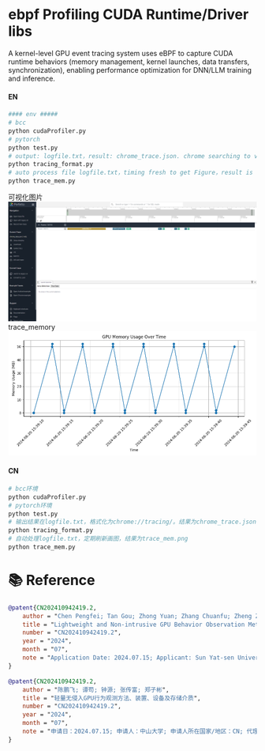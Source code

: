 # ebpf Profiling CUDA Runtime/Driver libs
A kernel-level GPU event tracing system uses eBPF to capture CUDA runtime behaviors (memory management, kernel launches, data transfers, synchronization), enabling performance optimization for DNN/LLM training and inference. 

#### EN
```bash
#### env #####
# bcc
python cudaProfiler.py
# pytorch
python test.py
# output: logfile.txt，result: chrome_trace.json. chrome searching to visualize: chrome://tracing/。
python tracing_format.py
# auto process file logfile.txt，timing fresh to get Figure，result is trace_mem.png
python trace_mem.py
```

可视化图片
![chrome_trace](./patent/chrome_trace.png)
trace_memory
![trace_mem](./trace_mem.png)

#### CN
```bash
# bcc环境
python cudaProfiler.py
# pytorch环境
python test.py
# 输出结果在logfile.txt，格式化为chrome://tracing/。结果为chrome_trace.json
python tracing_format.py
# 自动处理logfile.txt，定期刷新画图，结果为trace_mem.png
python trace_mem.py
```

# 📚 Reference
```bibtex
@patent{CN202410942419.2,
    author = "Chen Pengfei; Tan Gou; Zhong Yuan; Zhang Chuanfu; Zheng Zibin",
    title = "Lightweight and Non-intrusive GPU Behavior Observation Method, Device, Equipment and Storage Medium",
    number = "CN202410942419.2",
    year = "2024",
    month = "07",
    note = "Application Date: 2024.07.15; Applicant: Sun Yat-sen University; Applicant's Country/Region: CN; Agent: Shi Qinwen; Agency: Beijing Jijia Intellectual Property Agency Co., Ltd. 11227; Publication Number: CN118567952A; Publication Date: 2024.08.30; IPC Classification: G06F11/30;G06F11/32; CPC Invention: G06F11/3024;G06F11/3089;G06F11/323",
}
```

```bibtex
@patent{CN202410942419.2,
    author = "陈鹏飞; 谭苟; 钟源; 张传富; 郑子彬",
    title = "轻量无侵入GPU行为观测方法、装置、设备及存储介质",
    number = "CN202410942419.2",
    year = "2024",
    month = "07",
    note = "申请日：2024.07.15; 申请人：中山大学; 申请人所在国家/地区：CN; 代理人：石钦文; 代理机构：北京集佳知识产权代理有限公司 11227; 公开号：CN118567952A; 公开日期：2024.08.30; IPC分类：G06F11/30;G06F11/32; CPC发明：G06F11/3024;G06F11/3089;G06F11/323",
}
```
